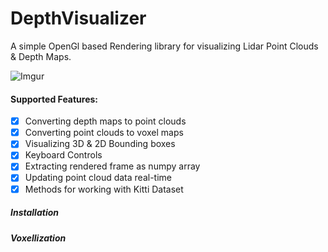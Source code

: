 # DepthVisualizer
A simple OpenGl based Rendering library for visualizing Lidar Point Clouds & Depth Maps.

![Imgur](https://i.imgur.com/VNyITgQ.gif)

#### Supported Features:
- [x] Converting depth maps to point clouds
- [x] Converting point clouds to voxel maps
- [x] Visualizing 3D & 2D Bounding boxes
- [x] Keyboard Controls
- [x] Extracting rendered frame as numpy array
- [x] Updating point cloud data real-time
- [x] Methods for working with Kitti Dataset

##### Installation


##### Voxellization

